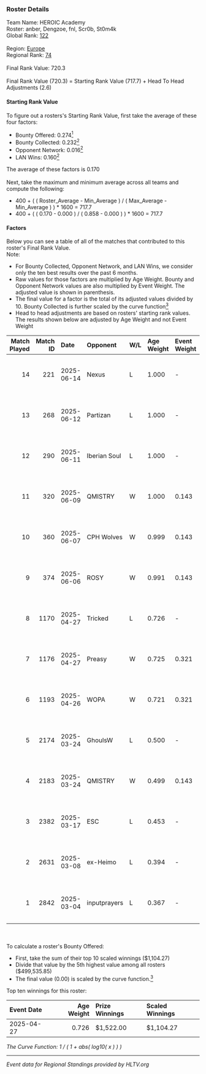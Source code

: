 ### Roster Details<br />
Team Name: HEROIC Academy<br />
Roster: anber, Dengzoe, fnl, Scr0b, St0m4k<br />
Global Rank: [122](../../standings_global_2025_07_07.md)<br />
<br />
Region: [Europe]( ../../standings_europe_2025_07_07.md)<br />
Regional Rank: [74]( ../../standings_europe_2025_07_07.md)<br />
<br />
Final Rank Value:  720.3<br />
<br />
Final Rank Value (720.3) = Starting Rank Value (717.7) + Head To Head Adjustments (2.6)<br />

#### Starting Rank Value<br />
To figure out a rosters's Starting Rank Value, first take the average of these four factors:<br />
- Bounty Offered: 0.274[<sup>1</sup>](#table2)
- Bounty Collected: 0.232[<sup>2</sup>](#table1)
- Opponent Network: 0.016[<sup>2</sup>](#table1)
- LAN Wins: 0.160[<sup>2</sup>](#table1)

The average of these factors is 0.170<br />
<br />
Next, take the maximum and minimum average across all teams and compute the following:<br />
- 400 + ( ( Roster_Average - Min_Average ) / ( Max_Average - Min_Average ) ) * 1600 = 717.7
- 400 + ( ( 0.170 - 0.000 ) / ( 0.858 - 0.000 ) ) * 1600 = 717.7


#### Factors<br />
Below you can see a table of all of the matches that contributed to this roster's Final Rank Value.<br />
Note:<br />

- For Bounty Collected, Opponent Network, and LAN Wins, we consider only the ten best results over the past 6 months.
- Raw values for those factors are multiplied by Age Weight. Bounty and Opponent Network values are also multiplied by Event Weight. The adjusted value is shown in parenthesis.
- The final value for a factor is the total of its adjusted values divided by 10. Bounty Collected is further scaled by the curve function[<sup>3</sup>](#curveFunction)
- Head to head adjustments are based on rosters' starting rank values. The results shown below are adjusted by Age Weight and not Event Weight
<span id="table1"></span><br />


| Match Played | Match ID | Date       | Opponent     | W/L | Age Weight | Event Weight | Bounty Collected | Opponent Network | LAN Wins  | H2H Adj. | Roster                             |
| -: | -: | :- | :- | :- | :- | :- | :- | :- | :- | -: | :- |
|           14 |      221 | 2025-06-14 | Nexus        | L   | 1.000      | -            | -                | -                | -         |    -6.60 | anber, Dengzoe, fnl, Scr0b, St0m4k |
|           13 |      268 | 2025-06-12 | Partizan     | L   | 1.000      | -            | -                | -                | -         |    -6.06 | anber, Dengzoe, fnl, Scr0b, St0m4k |
|           12 |      290 | 2025-06-11 | Iberian Soul | L   | 1.000      | -            | -                | -                | -         |    -5.24 | anber, Dengzoe, fnl, Scr0b, St0m4k |
|           11 |      320 | 2025-06-09 | QMISTRY      | W   | 1.000      | 0.143        | 0.002 (0.000)    | 0.156 (0.022)    | 0 (0.000) |    11.96 | anber, Dengzoe, fnl, Scr0b, St0m4k |
|           10 |      360 | 2025-06-07 | CPH Wolves   | W   | 0.999      | 0.143        | 0.028 (0.004)    | 0.540 (0.077)    | 0 (0.000) |    18.41 | anber, Dengzoe, fnl, Scr0b, St0m4k |
|            9 |      374 | 2025-06-06 | ROSY         | W   | 0.991      | 0.143        | 0.003 (0.000)    | 0.175 (0.025)    | 0 (0.000) |    13.85 | anber, Dengzoe, fnl, Scr0b, St0m4k |
|            8 |     1170 | 2025-04-27 | Tricked      | L   | 0.726      | -            | -                | -                | -         |    -3.83 | anber, Dengzoe, fnl, Scr0b, St0m4k |
|            7 |     1176 | 2025-04-27 | Preasy       | W   | 0.725      | 0.321        | 0.000 (0.000)    | 0.059 (0.014)    | 1 (0.725) |     6.63 | anber, Dengzoe, fnl, Scr0b, St0m4k |
|            6 |     1193 | 2025-04-26 | WOPA         | W   | 0.721      | 0.321        | 0.000 (0.000)    | 0.057 (0.013)    | 1 (0.721) |     4.62 | anber, Dengzoe, fnl, Scr0b, St0m4k |
|            5 |     2174 | 2025-03-24 | GhoulsW      | L   | 0.500      | -            | -                | -                | -         |   -11.88 | anber, Dengzoe, Few, Kragh, Scr0b  |
|            4 |     2183 | 2025-03-24 | QMISTRY      | W   | 0.499      | 0.143        | 0.002 (0.000)    | 0.156 (0.011)    | 0 (0.000) |     6.59 | anber, Dengzoe, Few, Kragh, Scr0b  |
|            3 |     2382 | 2025-03-17 | ESC          | L   | 0.453      | -            | -                | -                | -         |    -9.10 | anber, Dengzoe, Few, Kragh, Scr0b  |
|            2 |     2631 | 2025-03-08 | ex-Heimo     | L   | 0.394      | -            | -                | -                | -         |    -8.22 | anber, Dengzoe, Few, Kragh, Scr0b  |
|            1 |     2842 | 2025-03-04 | inputprayers | L   | 0.367      | -            | -                | -                | -         |    -8.52 | anber, Dengzoe, Few, Kragh, Scr0b  |

<br />
<span id="table2"></span><br />
To calculate a roster's Bounty Offered:<br />

- First, take the sum of their top 10 scaled winnings ($1,104.27)
- Divide that value by the 5th highest value among all rosters ($499,535.85)
- The final value (0.00) is scaled by the curve function.[<sup>3</sup>](#curveFunction)

Top ten winnings for this roster:<br />

| Event Date | Age Weight | Prize Winnings | Scaled Winnings |
| :- | -: | :- | :- |
| 2025-04-27 |      0.726 | $1,522.00      | $1,104.27       |


<span id="curveFunction"></span>_The Curve Function: 1 / ( 1 + abs( log10( x ) ) )_<br />

---
_Event data for Regional Standings provided by HLTV.org_<br />
